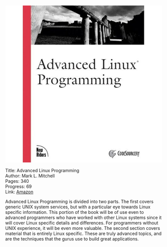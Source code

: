 ![Book cover](cover.jpg)

Title: Advanced Linux Programming<br>
Author: Mark L. Mitchell<br>
Pages:    340<br>
Progress:  69<br>
Link: [Amazon](http://www.amazon.com/Advanced-Linux-Programming-CodeSourcery-LLC/dp/0735710430)<br>

Advanced Linux Programming is divided into two parts. The first covers generic UNIX system services, but with a particular eye towards Linux specific information. This portion of the book will be of use even to advanced programmers who have worked with other Linux systems since it will cover Linux specific details and differences. For programmers without UNIX experience, it will be even more valuable. The second section covers material that is entirely Linux specific. These are truly advanced topics, and are the techniques that the gurus use to build great applications.
